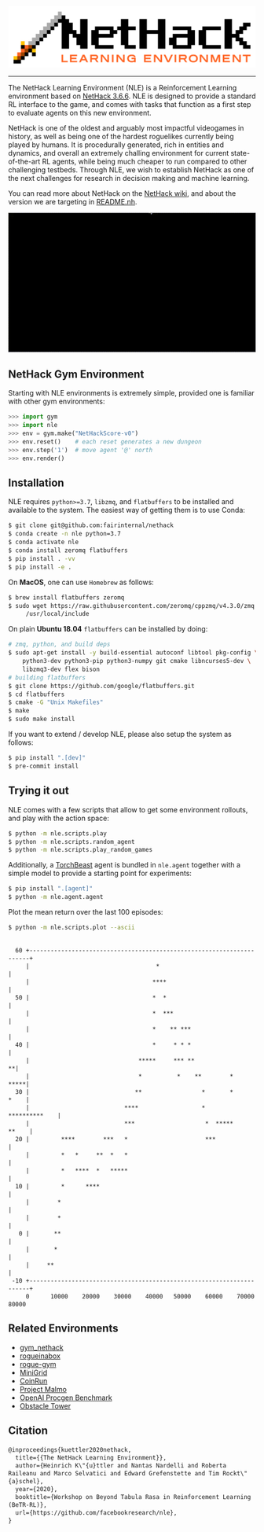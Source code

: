 ![NetHack Learning Environment (NLE)](dat/nle/logo.png)

--------------------------------------------------------------------------------

The NetHack Learning Environment (NLE) is a Reinforcement Learning environment
based on [NetHack 3.6.6](https://github.com/NetHack/NetHack/tree/NetHack-3.6.6_PostRelease). 
NLE is designed to provide a standard RL interface to the game, and comes with
tasks that function as a first step to evaluate agents on this new environment.

NetHack is one of the oldest and arguably most impactful videogames in history,
as well as being one of the hardest roguelikes currently being played by humans.
It is procedurally generated, rich in entities and dynamics, and overall an
extremely challing environment for current state-of-the-art RL agents, while
being much cheaper to run compared to other challenging testbeds. Through NLE,
we wish to establish NetHack as one of the next challenges for research in
decision making and machine learning.

You can read more about NetHack on the [NetHack
wiki](https://nethackwiki.com/wiki/Main_Page), and about the version we are
targeting in [README.nh](./README.nh).

![Example of an agent running on NLE](dat/nle/example_run.gif)


## NetHack Gym Environment

Starting with NLE environments is extremely simple, provided one is familiar
with other gym environments:

```python
>>> import gym
>>> import nle
>>> env = gym.make("NetHackScore-v0")
>>> env.reset()    # each reset generates a new dungeon
>>> env.step('1')  # move agent '@' north
>>> env.render()
```


## Installation

NLE requires `python>=3.7`, `libzmq`, and `flatbuffers` to be installed and
available to the system. The easiest way of getting them is to use Conda:

```bash
$ git clone git@github.com:fairinternal/nethack
$ conda create -n nle python=3.7
$ conda activate nle
$ conda install zeromq flatbuffers
$ pip install . -vv
$ pip install -e .
```

On **MacOS**, one can use `Homebrew` as follows:

``` bash
$ brew install flatbuffers zeromq
$ sudo wget https://raw.githubusercontent.com/zeromq/cppzmq/v4.3.0/zmq.hpp -P \
     /usr/local/include
```

On plain **Ubuntu 18.04** `flatbuffers` can be installed by doing:

```bash
# zmq, python, and build deps
$ sudo apt-get install -y build-essential autoconf libtool pkg-config \
    python3-dev python3-pip python3-numpy git cmake libncurses5-dev \
    libzmq3-dev flex bison
# building flatbuffers
$ git clone https://github.com/google/flatbuffers.git
$ cd flatbuffers
$ cmake -G "Unix Makefiles"
$ make
$ sudo make install
```

If you want to extend / develop NLE, please also setup the system as follows:

``` bash
$ pip install ".[dev]"
$ pre-commit install
```


## Trying it out

NLE comes with a few scripts that allow to get some environment rollouts, and
play with the action space:

```bash
$ python -m nle.scripts.play
$ python -m nle.scripts.random_agent
$ python -m nle.scripts.play_random_games
```

Additionally, a [TorchBeast](https://github.com/facebookresearch/torchbeast)
agent is bundled in `nle.agent` together with a simple model to provide a
starting point for experiments:

``` bash
$ pip install ".[agent]"
$ python -m nle.agent.agent
```

Plot the mean return over the last 100 episodes:
```bash
$ python -m nle.scripts.plot --ascii
```
```

  60 +----------------------------------------------------------------------+
     |                                    *                                 |
     |                                   ****                               |
  50 |                                   *  *                               |
     |                                   *  ***                             |
     |                                   *    ** ***                        |
  40 |                                   *     * * *                        |
     |                               *****     *** **                     **|
     |                               *          *    **        *       *****|
  30 |                              **                 *       *       *    |
     |                           ****                  *      **********    |
     |                           ***                    *  *****      **    |
  20 |         ****        ***   *                      ***                 |
     |         *   *     **  *   *                                          |
     |         *   ****  *   *****                                          |
  10 |         *      ****                                                  |
     |        *                                                             |
     |        *                                                             |
   0 |       **                                                             |
     |       *                                                              |
     |     **                                                               |
 -10 +----------------------------------------------------------------------+
     0      10000    20000    30000    40000   50000    60000    70000    80000
```


## Related Environments
- [gym\_nethack](http://campbelljc.com/research/gym_nethack/)
- [rogueinabox](https://github.com/rogueinabox/rogueinabox)
- [rogue-gym](https://github.com/kngwyu/rogue-gym)
- [MiniGrid](https://github.com/maximecb/gym-minigrid)
- [CoinRun](https://github.com/openai/coinrun)
- [Project Malmo](https://www.microsoft.com/en-us/research/project/project-malmo/)
- [OpenAI Procgen Benchmark](https://openai.com/blog/procgen-benchmark/)
- [Obstacle Tower](https://github.com/Unity-Technologies/obstacle-tower-env)


## Citation
```
@inproceedings{kuettler2020nethack,
  title={{The NetHack Learning Environment}},
  author={Heinrich K\"{u}ttler and Nantas Nardelli and Roberta Raileanu and Marco Selvatici and Edward Grefenstette and Tim Rockt\"{a}schel},
  year={2020},
  booktitle={Workshop on Beyond Tabula Rasa in Reinforcement Learning (BeTR-RL)},
  url={https://github.com/facebookresearch/nle},
}
```
